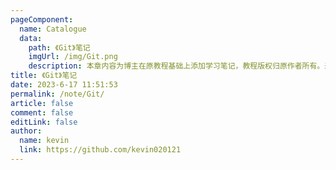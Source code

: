 ```yaml
---
pageComponent:
  name: Catalogue
  data:
    path: 《Git》笔记
    imgUrl: /img/Git.png
    description: 本章内容为博主在原教程基础上添加学习笔记，教程版权归原作者所有。来源：
title: 《Git》笔记
date: 2023-6-17 11:51:53
permalink: /note/Git/
article: false
comment: false
editLink: false
author:
  name: kevin
  link: https://github.com/kevin020121
---
```

